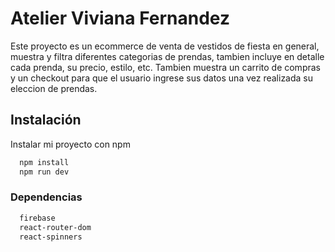 # Atelier Viviana Fernandez

Este proyecto es un ecommerce de venta de vestidos de fiesta en general, muestra y filtra diferentes categorias de prendas, tambien incluye en detalle cada prenda, su precio, estilo, etc.
Tambien muestra un carrito de compras y un checkout para que el usuario ingrese sus datos una vez realizada su eleccion de prendas.
 


## Instalación

Instalar mi proyecto con npm

```bash
  npm install
  npm run dev
```

### Dependencias

```bash
  firebase
  react-router-dom
  react-spinners
```
